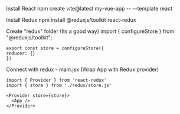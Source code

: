 Install React
npm create vite@latest my-vue-app -- --template react

Install Redux
npm install @reduxjs/toolkit react-redux


Create "redux" folder (Its a good way)
    import { configureStore } from "@reduxjs/toolkit";

    export const store = configureStore({
    reducer: {}
    })

Connect with redux - main.jsx (Wrap App with Redux provider)

    import { Provider } from 'react-redux'
    import { store } from './redux/store.js'

    <Provider store={store}>
      <App />
    </Provider>